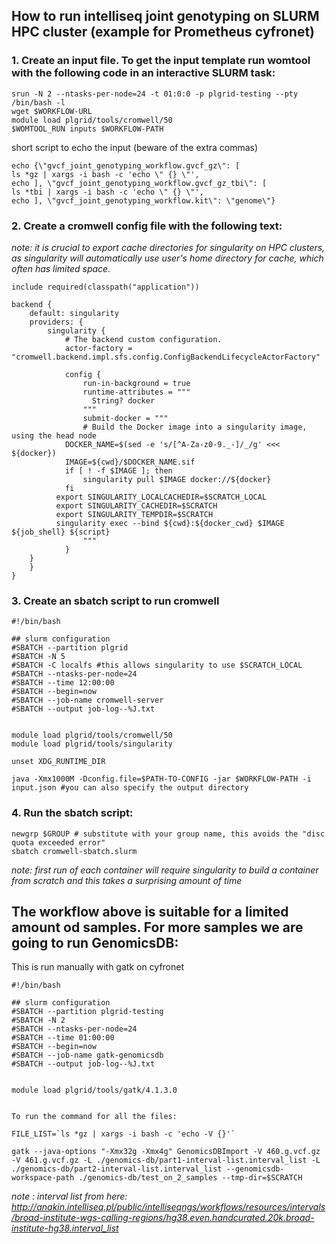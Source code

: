 ## How to run intelliseq joint genotyping on SLURM HPC cluster (example for Prometheus cyfronet)

### 1. Create an input file. To get the input template run womtool with the following code in an interactive SLURM task:

```
srun -N 2 --ntasks-per-node=24 -t 01:0:0 -p plgrid-testing --pty /bin/bash -l
wget $WORKFLOW-URL
module load plgrid/tools/cromwell/50
$WOMTOOL_RUN inputs $WORKFLOW-PATH
```

short script to echo the input (beware of the extra commas)
```
echo {\"gvcf_joint_genotyping_workflow.gvcf_gz\": [
ls *gz | xargs -i bash -c 'echo \" {} \"',
echo ], \"gvcf_joint_genotyping_workflow.gvcf_gz_tbi\": [
ls *tbi | xargs -i bash -c 'echo \" {} \"',
echo ], \"gvcf_joint_genotyping_workflow.kit\": \"genome\"}
```

### 2. Create a cromwell config file with the following text:

*note: it is crucial to export cache directories for singularity on HPC clusters, as singularity will automatically use user's home directory for cache, which often has limited space.*

```
include required(classpath("application"))

backend {
    default: singularity
    providers: {
        singularity {
            # The backend custom configuration.
            actor-factory = "cromwell.backend.impl.sfs.config.ConfigBackendLifecycleActorFactory"

            config {
                run-in-background = true
                runtime-attributes = """
                  String? docker
                """
                submit-docker = """
                # Build the Docker image into a singularity image, using the head node
    		DOCKER_NAME=$(sed -e 's/[^A-Za-z0-9._-]/_/g' <<< ${docker})
    		IMAGE=${cwd}/$DOCKER_NAME.sif
  	        if [ ! -f $IMAGE ]; then
        		singularity pull $IMAGE docker://${docker}
    		fi
		  export SINGULARITY_LOCALCACHEDIR=$SCRATCH_LOCAL
		  export SINGULARITY_CACHEDIR=$SCRATCH
		  export SINGULARITY_TEMPDIR=$SCRATCH
		  singularity exec --bind ${cwd}:${docker_cwd} $IMAGE ${job_shell} ${script}
                """
            }
	}
    }
}
```

### 3. Create an sbatch script to run cromwell 
```
#!/bin/bash

## slurm configuration
#SBATCH --partition plgrid
#SBATCH -N 5
#SBATCH -C localfs #this allows singularity to use $SCRATCH_LOCAL
#SBATCH --ntasks-per-node=24
#SBATCH --time 12:00:00
#SBATCH --begin=now
#SBATCH --job-name cromwell-server
#SBATCH --output job-log--%J.txt


module load plgrid/tools/cromwell/50 
module load plgrid/tools/singularity 

unset XDG_RUNTIME_DIR
 
java -Xmx1000M -Dconfig.file=$PATH-TO-CONFIG -jar $WORKFLOW-PATH -i input.json #you can also specify the output directory
```

### 4. Run the sbatch script:
```
newgrp $GROUP # substitute with your group name, this avoids the "disc quota exceeded error"
sbatch cromwell-sbatch.slurm
```
*note: first run of each container will require singularity to build a container from scratch and this takes a surprising amount of time*


## The workflow above is suitable for a limited amount od samples. For more samples we are going to run GenomicsDB:
This is run manually with gatk on cyfronet

```
#!/bin/bash

## slurm configuration
#SBATCH --partition plgrid-testing
#SBATCH -N 2
#SBATCH --ntasks-per-node=24
#SBATCH --time 01:00:00
#SBATCH --begin=now
#SBATCH --job-name gatk-genomicsdb
#SBATCH --output job-log--%J.txt


module load plgrid/tools/gatk/4.1.3.0


To run the command for all the files:

FILE_LIST=`ls *gz | xargs -i bash -c 'echo -V {}'`

gatk --java-options "-Xmx32g -Xmx4g" GenomicsDBImport -V 460.g.vcf.gz -V 461.g.vcf.gz -L ./genomics-db/part1-interval-list.interval_list -L ./genomics-db/part2-interval-list.interval_list --genomicsdb-workspace-path ./genomics-db/test_on_2_samples --tmp-dir=$SCRATCH

```

*note : interval list from here: http://anakin.intelliseq.pl/public/intelliseqngs/workflows/resources/intervals/broad-institute-wgs-calling-regions/hg38.even.handcurated.20k.broad-institute-hg38.interval_list*


